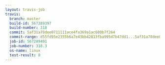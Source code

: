 ```yaml
---
layout: travis-job
travis:
  branch: master
  build-id: 567289397
  build-number: 318
  commit: 5af31a78dee0711111ace4fa369a1ac680b7f264
  commit-range: d55fd95e2355b6a7e43bb42813fba995d7b47dd1...5af31a78dee0711111ace4fa369a1ac680b7f264
  job-id: 567289401
  job-number: 318.3
  os-name: linux
  test-result: 0
---
```

